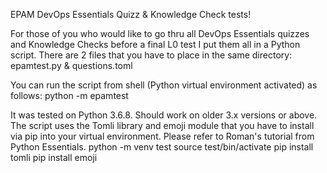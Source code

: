 EPAM DevOps Essentials Quizz & Knowledge Check tests!

For those of you who would like to go thru all DevOps Essentials quizzes and Knowledge Checks before a final L0 test I put them all in a Python script. There are 2 files that you have to place in the same directory: epamtest.py & questions.toml
 
You can run the script from shell (Python virtual environment activated) as follows: 
  python -m epamtest

It was tested on Python 3.6.8. Should work on older 3.x versions or above. The script uses the Tomli library and emoji module that you have to install via pip into your virtual environment. Please refer to Roman's tutorial from Python Essentials.
  python -m venv test
  source test/bin/activate
  pip install tomli
  pip install emoji
